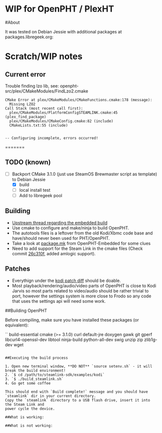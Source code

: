 # WIP for OpenPHT / PlexHT

#About

It was tested on Debian Jessie with additional packages at packages.libregeek.org:

# Scratch/WIP notes

## Current error

Trouble finding lzo lib, see: openpht-src/plex/CMakeModules/FindLzo2.cmake

```
CMake Error at plex/CMakeModules/CMakeFunctions.cmake:178 (message):
  Missing LZO2
Call Stack (most recent call first):
  plex/CMakeModules/PlatformConfigSTEAMLINK.cmake:45 (plex_find_package)
  plex/CMakeModules/CMakeConfig.cmake:82 (include)
  CMakeLists.txt:55 (include)


-- Configuring incomplete, errors occurred!
```
=======
## TODO (known)

- [ ] Backport CMake 3.1.0 (just use SteamOS Brewmaster script as template) to Debian Jessie
  - [x] build
  - [ ] local install test
  - [ ] Add to libregeek pool

## Building

* [Upstream thread regarding the embedded build](https://github.com/RasPlex/OpenPHT/issues/169)
* Use cmake to configure and make/ninja to build OpenPHT. 
* The autotools files is a leftover from the old Kodi/Xbmc code base and have/should never been used for PHT/OpenPHT.
* Take a look at [package.mk](https://github.com/RasPlex/OpenPHT-Embedded/blob/openpht-1.7/packages/mediacenter/plexht/package.mk#L223-L244) from OpenPHT-Embedded for some clues
* Need to add support for the Steam Link in the cmake files (Check commit [26c310f](https://github.com/RasPlex/OpenPHT/commit/26c310f95d5b5c4e288f2c4380be1fc0dd9dec4d), added amlogic support).

## Patches

* Everythign under the [kodi patch diff](https://github.com/ValveSoftware/steamlink-sdk/blob/master/examples/kodi/kodi.patch) should be doable.
* Most playback/rendering/audio/video parts of OpenPHT is close to Kodi Jarvis so most parts related to video/audio should be rather trivial to port, however the settings system is more close to Frodo so any code that uses the settings api will need some work.

##Building OpenPHT

Before compiling, make sure you have installed these packages (or equivalent):

``
build-essential cmake (>= 3.1.0) curl default-jre doxygen gawk git gperf
libcurl4-openssl-dev libtool ninja-build python-all-dev swig unzip zip zlib1g-dev wget
```

##Executing the build process

1. Open new terminal window, **DO NOT** `source setenv.sh` - it will break the build environment!
2. `$ cd /path/to/steamlink-sdk/examples/kodi`
3. `$ ./build_steamlink.sh`
4. Go get some coffee

This should end with `Build complete!` message and you should have `steamlink` dir in your current directory.
Copy the `steamlink` directory to a USB flash drive, insert it into the Steam Link and
power cycle the device.

##What is working:

##What is not working:

